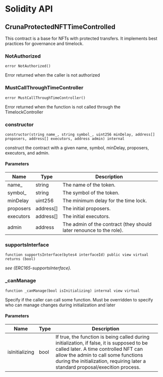 # Solidity API

## CrunaProtectedNFTTimeControlled

This contract is a base for NFTs with protected transfers.
It implements best practices for governance and timelock.

### NotAuthorized

```solidity
error NotAuthorized()
```

Error returned when the caller is not authorized

### MustCallThroughTimeController

```solidity
error MustCallThroughTimeController()
```

Error returned when the function is not called through the TimelockController

### constructor

```solidity
constructor(string name_, string symbol_, uint256 minDelay, address[] proposers, address[] executors, address admin) internal
```

construct the contract with a given name, symbol, minDelay, proposers, executors, and admin.

#### Parameters

| Name | Type | Description |
| ---- | ---- | ----------- |
| name_ | string | The name of the token. |
| symbol_ | string | The symbol of the token. |
| minDelay | uint256 | The minimum delay for the time lock. |
| proposers | address[] | The initial proposers. |
| executors | address[] | The initial executors. |
| admin | address | The admin of the contract (they should later renounce to the role). |

### supportsInterface

```solidity
function supportsInterface(bytes4 interfaceId) public view virtual returns (bool)
```

_see {ERC165-supportsInterface}._

### _canManage

```solidity
function _canManage(bool isInitializing) internal view virtual
```

Specify if the caller can call some function.
Must be overridden to specify who can manage changes during initialization and later

#### Parameters

| Name | Type | Description |
| ---- | ---- | ----------- |
| isInitializing | bool | If true, the function is being called during initialization, if false, it is supposed to be called later. A time controlled NFT can allow the admin to call some functions during the initialization, requiring later a standard proposal/execition process. |

